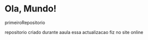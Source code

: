 # Ola, Mundo!
 primeiroRepositorio

repositorio criado durante aaula
essa actualizacao fiz no site online
